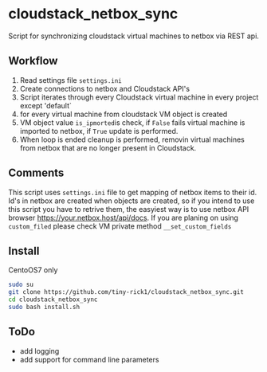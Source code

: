 # cloudstack_netbox_sync
Script for synchronizing cloudstack virtual machines to netbox via REST api.

## Workflow
1. Read settings file `settings.ini`
2. Create connections to netbox and Cloudstack API's
3. Script iterates through every Cloudstack virtual machine in every project except 'default`
4. for every virtual machine from cloudstack VM object is created
5. VM object value `is_ipmorted`is check, if `False` fails virtual machine is imported to netbox, if `True` update is performed.
6. When loop is ended cleanup is performed, removin virtual machines from netbox that are no longer present in Cloudstack.

## Comments
This script uses `settings.ini` file to get mapping of netbox items to their id. Id's in netbox are created when objects are created, so if you intend to use this script you have to retrive them, the easyiest way is to use netbox API browser https://your.netbox.host/api/docs. If you are planing on using `custom_filed` please check VM private method `__set_custom_fields`

## Install
CentoOS7 only

```bash
sudo su 
git clone https://github.com/tiny-rick1/cloudstack_netbox_sync.git
cd cloudstack_netbox_sync
sudo bash install.sh
```

## ToDo
* add logging
* add support for command line parameters
